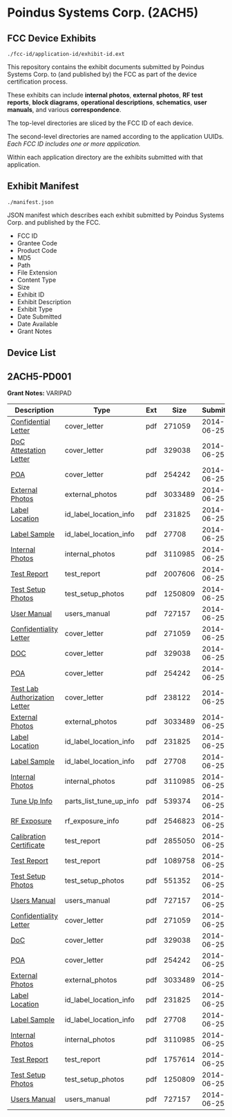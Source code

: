 # Poindus Systems Corp. (2ACH5)
## FCC Device Exhibits

```
./fcc-id/application-id/exhibit-id.ext
```

This repository contains the exhibit documents submitted by Poindus Systems Corp. to (and published by) the FCC as part of the device certification process.

These exhibits can include **internal photos**, **external photos**, **RF test reports**, **block diagrams**, **operational descriptions**, **schematics**, **user manuals**, and various **correspondence**.

The top-level directories are sliced by the FCC ID of each device.

The second-level directories are named according to the application UUIDs. *Each FCC ID includes one or more application.*

Within each application directory are the exhibits submitted with that application. 

## Exhibit Manifest

```
./manifest.json
```

JSON manifest which describes each exhibit submitted by Poindus Systems Corp. and published by the FCC.

- FCC ID
- Grantee Code
- Product Code
- MD5
- Path
- File Extension
- Content Type
- Size
- Exhibit ID
- Exhibit Description
- Exhibit Type
- Date Submitted
- Date Available
- Grant Notes

## Device List
## 2ACH5-PD001
**Grant Notes:** VARIPAD

| Description | Type | Ext | Size | Submitted | Available |
| ----------- | ---- | --- | ---- | --------- | --------- |
| [Confidential Letter](2ACH5-PD001/23c34a8beb87f84264c6697dc6d4d765/2306304.pdf) | cover_letter | pdf | 271059 | 2014-06-25 | 2014-06-25 |
| [DoC Attestation Letter](2ACH5-PD001/23c34a8beb87f84264c6697dc6d4d765/2306305.pdf) | cover_letter | pdf | 329038 | 2014-06-25 | 2014-06-25 |
| [POA](2ACH5-PD001/23c34a8beb87f84264c6697dc6d4d765/2306310.pdf) | cover_letter | pdf | 254242 | 2014-06-25 | 2014-06-25 |
| [External Photos](2ACH5-PD001/23c34a8beb87f84264c6697dc6d4d765/2306306.pdf) | external_photos | pdf | 3033489 | 2014-06-25 | 2014-06-25 |
| [Label Location](2ACH5-PD001/23c34a8beb87f84264c6697dc6d4d765/2306307.pdf) | id_label_location_info | pdf | 231825 | 2014-06-25 | 2014-06-25 |
| [Label Sample](2ACH5-PD001/23c34a8beb87f84264c6697dc6d4d765/2306308.pdf) | id_label_location_info | pdf | 27708 | 2014-06-25 | 2014-06-25 |
| [Internal Photos](2ACH5-PD001/23c34a8beb87f84264c6697dc6d4d765/2306309.pdf) | internal_photos | pdf | 3110985 | 2014-06-25 | 2014-06-25 |
| [Test Report](2ACH5-PD001/23c34a8beb87f84264c6697dc6d4d765/2306312.pdf) | test_report | pdf | 2007606 | 2014-06-25 | 2014-06-25 |
| [Test Setup Photos](2ACH5-PD001/23c34a8beb87f84264c6697dc6d4d765/2306311.pdf) | test_setup_photos | pdf | 1250809 | 2014-06-25 | 2014-06-25 |
| [User Manual](2ACH5-PD001/23c34a8beb87f84264c6697dc6d4d765/2306313.pdf) | users_manual | pdf | 727157 | 2014-06-25 | 2014-06-25 |
| [Confidentiality Letter](2ACH5-PD001/b2c1721c660e3dcd31936fa5f27d7790/2306304.pdf) | cover_letter | pdf | 271059 | 2014-06-25 | 2014-06-25 |
| [DOC](2ACH5-PD001/b2c1721c660e3dcd31936fa5f27d7790/2306305.pdf) | cover_letter | pdf | 329038 | 2014-06-25 | 2014-06-25 |
| [POA](2ACH5-PD001/b2c1721c660e3dcd31936fa5f27d7790/2306310.pdf) | cover_letter | pdf | 254242 | 2014-06-25 | 2014-06-25 |
| [Test Lab Authorization Letter](2ACH5-PD001/b2c1721c660e3dcd31936fa5f27d7790/2306330.pdf) | cover_letter | pdf | 238122 | 2014-06-25 | 2014-06-25 |
| [External Photos](2ACH5-PD001/b2c1721c660e3dcd31936fa5f27d7790/2306306.pdf) | external_photos | pdf | 3033489 | 2014-06-25 | 2014-06-25 |
| [Label Location](2ACH5-PD001/b2c1721c660e3dcd31936fa5f27d7790/2306307.pdf) | id_label_location_info | pdf | 231825 | 2014-06-25 | 2014-06-25 |
| [Label Sample](2ACH5-PD001/b2c1721c660e3dcd31936fa5f27d7790/2306308.pdf) | id_label_location_info | pdf | 27708 | 2014-06-25 | 2014-06-25 |
| [Internal Photos](2ACH5-PD001/b2c1721c660e3dcd31936fa5f27d7790/2306309.pdf) | internal_photos | pdf | 3110985 | 2014-06-25 | 2014-06-25 |
| [Tune Up Info](2ACH5-PD001/b2c1721c660e3dcd31936fa5f27d7790/2306332.pdf) | parts_list_tune_up_info | pdf | 539374 | 2014-06-25 | 2014-06-25 |
| [RF Exposure](2ACH5-PD001/b2c1721c660e3dcd31936fa5f27d7790/2306328.pdf) | rf_exposure_info | pdf | 2546823 | 2014-06-25 | 2014-06-25 |
| [Calibration Certificate](2ACH5-PD001/b2c1721c660e3dcd31936fa5f27d7790/2306322.pdf) | test_report | pdf | 2855050 | 2014-06-25 | 2014-06-25 |
| [Test Report](2ACH5-PD001/b2c1721c660e3dcd31936fa5f27d7790/2306331.pdf) | test_report | pdf | 1089758 | 2014-06-25 | 2014-06-25 |
| [Test Setup Photos](2ACH5-PD001/b2c1721c660e3dcd31936fa5f27d7790/2306329.pdf) | test_setup_photos | pdf | 551352 | 2014-06-25 | 2014-06-25 |
| [Users Manual](2ACH5-PD001/b2c1721c660e3dcd31936fa5f27d7790/2306313.pdf) | users_manual | pdf | 727157 | 2014-06-25 | 2014-06-25 |
| [Confidentiality Letter](2ACH5-PD001/9315333d27c0f2ecbdd59f3818fdefd1/2306304.pdf) | cover_letter | pdf | 271059 | 2014-06-25 | 2014-06-25 |
| [DoC](2ACH5-PD001/9315333d27c0f2ecbdd59f3818fdefd1/2306305.pdf) | cover_letter | pdf | 329038 | 2014-06-25 | 2014-06-25 |
| [POA](2ACH5-PD001/9315333d27c0f2ecbdd59f3818fdefd1/2306310.pdf) | cover_letter | pdf | 254242 | 2014-06-25 | 2014-06-25 |
| [External Photos](2ACH5-PD001/9315333d27c0f2ecbdd59f3818fdefd1/2306306.pdf) | external_photos | pdf | 3033489 | 2014-06-25 | 2014-06-25 |
| [Label Location](2ACH5-PD001/9315333d27c0f2ecbdd59f3818fdefd1/2306307.pdf) | id_label_location_info | pdf | 231825 | 2014-06-25 | 2014-06-25 |
| [Label Sample](2ACH5-PD001/9315333d27c0f2ecbdd59f3818fdefd1/2306308.pdf) | id_label_location_info | pdf | 27708 | 2014-06-25 | 2014-06-25 |
| [Internal Photos](2ACH5-PD001/9315333d27c0f2ecbdd59f3818fdefd1/2306309.pdf) | internal_photos | pdf | 3110985 | 2014-06-25 | 2014-06-25 |
| [Test Report](2ACH5-PD001/9315333d27c0f2ecbdd59f3818fdefd1/2306373.pdf) | test_report | pdf | 1757614 | 2014-06-25 | 2014-06-25 |
| [Test Setup Photos](2ACH5-PD001/9315333d27c0f2ecbdd59f3818fdefd1/2306311.pdf) | test_setup_photos | pdf | 1250809 | 2014-06-25 | 2014-06-25 |
| [Users Manual](2ACH5-PD001/9315333d27c0f2ecbdd59f3818fdefd1/2306313.pdf) | users_manual | pdf | 727157 | 2014-06-25 | 2014-06-25 |
